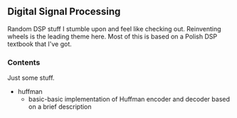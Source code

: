 ## Digital Signal Processing
Random DSP stuff I stumble upon and feel like checking out. Reinventing wheels is the leading theme here.
Most of this is based on a Polish DSP textbook that I've got.

### Contents
Just some stuff.
 * huffman
   * basic-basic implementation of Huffman encoder and decoder based on a brief description
